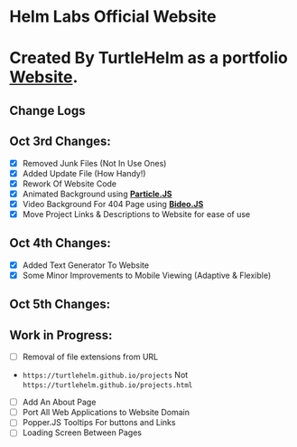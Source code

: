 # Helm Labs Official Website

# Created By TurtleHelm as a portfolio [Website](https://turtlehelm.github.io).



## Change Logs

 ## Oct 3rd Changes:  
 - [x] Removed Junk Files (Not In Use Ones)  
 - [x] Added Update File (How Handy!)  
 - [x] Rework Of Website Code  
 - [x] Animated Background using **[Particle.JS](https://github.com/VincentGarreau/particles.js/)**  
 - [x] Video Background For 404 Page using **[Bideo.JS](https://github.com/rishabhp/bideo.js)**  
 - [x] Move Project Links & Descriptions to Website for ease of use  

 ## Oct 4th Changes:  
 - [x] Added Text Generator To Website  
 - [x] Some Minor Improvements to Mobile Viewing (Adaptive & Flexible)  

## Oct 5th Changes:  

 ## Work in Progress:  
 - [ ] Removal of file extensions from URL  
 - `https://turtlehelm.github.io/projects` Not `https://turtlehelm.github.io/projects.html`  
 - [ ] Add An About Page  
 - [ ] Port All Web Applications to Website Domain 
 - [ ] Popper.JS Tooltips For buttons and Links  
 - [ ] Loading Screen Between Pages  
